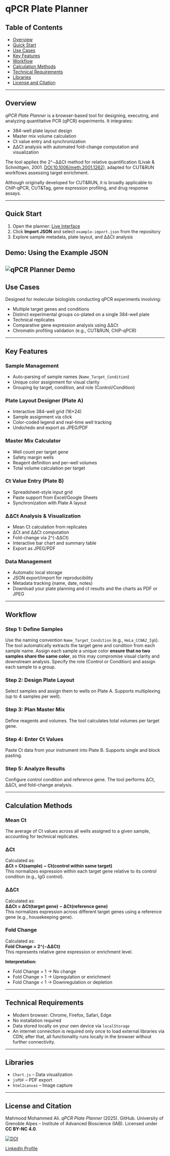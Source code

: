 # qPCR Plate Planner

## Table of Contents
- [Overview](#overview)
- [Quick Start](#quick-start)
- [Use Cases](#use-cases)
- [Key Features](#key-features)
- [Workflow](#workflow)
- [Calculation Methods](#calculation-methods)
- [Technical Requirements](#technical-requirements)
- [Libraries](#libraries)
- [License and Citation](#license-and-citation)

---

## Overview

*qPCR Plate Planner* is a browser-based tool for designing, executing, and analyzing quantitative PCR (qPCR) experiments. It integrates:

- 384-well plate layout design  
- Master mix volume calculation  
- Ct value entry and synchronization  
- ΔΔCt analysis with automated fold-change computation and visualization  

The tool applies the 2^−ΔΔCt method for relative quantification (Livak & Schmittgen, 2001. [DOI:10.1006/meth.2001.1262](https://doi.org/10.1006/meth.2001.1262)), adapted for CUT&RUN workflows assessing target enrichment.

Although originally developed for CUT&RUN, it is broadly applicable to ChIP-qPCR, CUT&Tag, gene expression profiling, and drug response assays.

---

## Quick Start

1. Open the planner: [Live Interface](https://mahmood-m-ali.github.io/qPCR-plate-planner/)  
2. Click **Import JSON** and select `example-import.json` from the repository  
3. Explore sample metadata, plate layout, and ΔΔCt analysis

## Demo: Using the Example JSON

![qPCR Planner Demo](assets/qPCR-demo.gif)
---

## Use Cases

Designed for molecular biologists conducting qPCR experiments involving:

- Multiple target genes and conditions  
- Distinct experimental groups co-plated on a single 384-well plate  
- Technical replicates  
- Comparative gene expression analysis using ΔΔCt  
- Chromatin profiling validation (e.g., CUT&RUN, ChIP-qPCR)

---

## Key Features

### Sample Management
- Auto-parsing of sample names (`Name_Target_Condition`)  
- Unique color assignment for visual clarity  
- Grouping by target, condition, and role (Control/Condition)

### Plate Layout Designer (Plate A)
- Interactive 384-well grid (16×24)  
- Sample assignment via click  
- Color-coded legend and real-time well tracking  
- Undo/redo and export as JPEG/PDF

### Master Mix Calculator
- Well count per target gene  
- Safety margin wells  
- Reagent definition and per-well volumes  
- Total volume calculation per target

### Ct Value Entry (Plate B)
- Spreadsheet-style input grid  
- Paste support from Excel/Google Sheets  
- Synchronization with Plate A layout

### ΔΔCt Analysis & Visualization
- Mean Ct calculation from replicates  
- ΔCt and ΔΔCt computation  
- Fold-change via 2^(-ΔΔCt)  
- Interactive bar chart and summary table  
- Export as JPEG/PDF

### Data Management
- Automatic local storage  
- JSON export/import for reproducibility  
- Metadata tracking (name, date, notes)
- Download your plate planning and ct results and the charts as PDF or JPEG

---

## Workflow

### Step 1: Define Samples
Use the naming convention `Name_Target_Condition` (e.g., `HeLa_CCNA2_IgG`). The tool automatically extracts the target gene and condition from each sample name. Assign each sample a unique color **ensure that no two samples share the same color**, as this may compromise visual clarity and downstream analysis. Specify the role (Control or Condition) and assign each sample to a group.

### Step 2: Design Plate Layout
Select samples and assign them to wells on Plate A. Supports multiplexing (up to 4 samples per well).

### Step 3: Plan Master Mix
Define reagents and volumes. The tool calculates total volumes per target gene.

### Step 4: Enter Ct Values
Paste Ct data from your instrument into Plate B. Supports single and block pasting.

### Step 5: Analyze Results
Configure control condition and reference gene. The tool performs ΔCt, ΔΔCt, and fold-change analysis.

---

## Calculation Methods

### Mean Ct  
The average of Ct values across all wells assigned to a given sample, accounting for technical replicates.

### ΔCt  
Calculated as:  
**ΔCt = Ct(sample) − Ct(control within same target)**  
This normalizes expression within each target gene relative to its control condition (e.g., IgG control).

### ΔΔCt  
Calculated as:  
**ΔΔCt = ΔCt(target gene) − ΔCt(reference gene)**  
This normalizes expression across different target genes using a reference gene (e.g., housekeeping gene).

### Fold Change  
Calculated as:  
**Fold Change = 2^(−ΔΔCt)**  
This represents relative gene expression or enrichment level.

**Interpretation:**
- Fold Change = 1 → No change  
- Fold Change > 1 → Upregulation or enrichment  
- Fold Change < 1 → Downregulation or depletion

---

## Technical Requirements

- Modern browser: Chrome, Firefox, Safari, Edge  
- No installation required  
- Data stored locally on your own device via `localStorage`  
- An internet connection is required only once to load external libraries via CDN; after that, all functionality runs locally in the browser without further connectivity.
  
---

## Libraries

- `Chart.js` – Data visualization  
- `jsPDF` – PDF export  
- `html2canvas` – Image capture

---

## License and Citation

Mahmood Mohammed Ali. *qPCR Plate Planner* (2025). GitHub. University of Grenoble Alpes – Institute of Advanced Bioscience (IAB). Licensed under **CC BY-NC 4.0**.

[![DOI](https://zenodo.org/badge/DOI/10.5281/zenodo.17410644.svg)](https://doi.org/10.5281/zenodo.17410644)

[LinkedIn Profile](https://www.linkedin.com/in/mahmood-mohammed-ali-20334b205)
